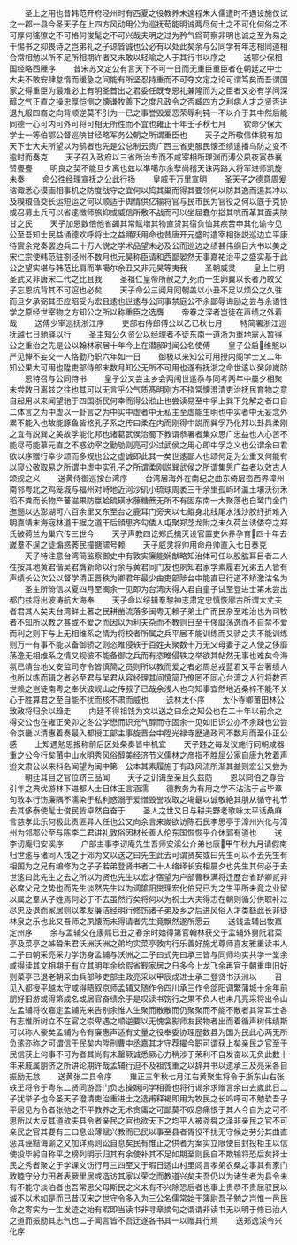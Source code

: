<!-- { "loadSidebar": true } -->
　　圣上之用也昔韩范开府泾州时有西夏之役教养未遑程朱大儒遭时不遇设施仅试之一郡一县今圣天子在上四方风动用公为巡抚苟能明诚两尽何士之不可化何俗之不可厚何猺獠之不可格何俊髦之不可兴哉夫明之过为矜气爲苛察非明也诚之至为易之干惕书之抑畏诗之岂弟礼之子谅皆诚也公必有以处此矣余与公同学有年志相同道相合常相勉以所不足所相期许者又未敢以轻喻之人于其行书以序之
　　送鄂少保相国经略西陲序
　　昔宋苏文定公有言天下不可一日而无重臣重臣者在朝廷之中士大夫不敢安肆怠惰而缓急之间能有所坚忍持重而不可夺文定之论可谓笃矣而吾谓国家之得重臣为最难必上有明圣首出之君委任既专恩礼兼隆而为之臣者又必有学问深醇之气正直之操忠厚恺恻之懐谦牧善下之度凡政令之否臧四方之利病人才之贤否进退九服四裔之向背顺逆莫不引为一已之事誉毁爱恶荣辱利钝一不以介于其中然后能同德一心可内可外可将可相无所徃而不宜也雍正十年壬子秋七月
　　钦命少保大学士一等伯鄂公督巡陜甘经略军务公朝之所谓重臣也
　　天子之所敬信体貌有加天下士大夫所望以为鹄者也先是公总制云贵广西三省吏服民懐丕绩逺播乌防之变不逾时而奏克
　　天子召入政府以三省所治专而不咸宰相所理渊而溥公夙夜寅恭襄赞亹亹
　　明良之契不能旦夕离也兹以凖噶尔余孽尚稽天诛两路大将军进师凯旋未奏
　　命公徃经理宣抚之公此行扬
　　皇威于万里宣明
　　圣天子之德意周爰谘诹悉心谟画相事机之防度战守之宜何以捣其巢而得其要领何以防其逸而遏其冲以及糗粮刍茭长运短运之何以顺适于舆情供亿输将官与民市民为官役之何以底于克协或召募土兵可以省逺徴师旅抑或威信所敷不战而可以坐屈蠢尔搤其吭而革其面夫陜甘之民
　　天子加恩数倍他省蠲其常赋増其物直贷其宿负恤其疾苦申其化谕今见公至吾知士民益诵德欢呼将士之益踊跃用命也昔唐开元盛时遣宰相张説巡边立平康待賔余党奏罢边兵二十万人説之学术品望未必及公而巡边之绩甚伟纲目大书以美之宋仁宗使韩范驻劄泾州不数月也元昊称臣请和西鄙晏然无事嘉祐治平之盛实基于此公之望实堪与韩范比肩而凖噶尔余丑又非元昊等夷我
　　圣朝威灵
　　皇上仁明圣武又非唐宋二代之比且我
　　圣祖仁皇帝所赦之九死而一生卵翼以长者乃敢父子忘恩抗背其不可逭也必矣
　　天子命公三阅月囘朝盖以小丑不足以烦公之久驻而旦夕承弼其丕应昭受为宏且逺也世逺与公同事禁庭公不余鄙辱诲励之尝与余语性学之原经世宰物之方知公之所以称重臣之选膺
　　帝眷之深者岂徒在声绩之外着哉
　　送傅少宰巡抚浙江序
　　吏部右侍郎傅公以乙已秋七月
　　特简署浙江巡抚越七日驰驿以行
　　圣主知公久资公以经理者不徒东南一道浙为重地需人暂得公之重治之先是公以翰林家居十年今上在潜邸时闻公名使傅
　　皇子公启维慇以严见惮不妄交一人恪勤乃职六年如一日
　　御极以来知公可用授内阁学士又二年知公果大可用也陞吏部侍郎未数月知公无所不可用也遂有抚浙之命世逺以癸卯嵗防
　　恩特召与公同侍书
　　皇子公又尝主乡会两闱世逺忝与同考两年中晨夕相聚未尝数日离兹之往也其可以无言乎公气质髙明刚方不挠常懐澄清吏治抚民育物之意自起用以来闻望驰于四国浙民何幸而得公涖止也尝读易至中孚上巽下兑解之者曰自二体言之为中虚以一卦言之为中实中虚者中无私主至虚能生明也中实者中无妄念外累不能入也故能豚鱼皆格孔子系之传曰柔在内而刚得中説而巽孚乃化邦以卦具柔刚之宜有説巽之美故孚能化邦也诸葛武侯治蜀下教谓叅署者集众思广忠益也人心苦不能尽苟能慕元直之不惑幼宰之勤劬则亮可少过武侯之用心即中孚之义也公谓余曰君欲以序赠行幸少颂而多规也公之虚诚即此其一矣世逺鄙人也颂何足为公重又何能有以窥公敬取易之所谓中虚中实孔子之所谓柔刚説巽武侯之所谓集思广益者以效古人颂规之义
　　送黄侍御巡按台湾序
　　台湾居海外在南纪之曲东倚层峦西界漳州南邻粤北之鸡笼城与福州对峙地近河沙矶小琉球周袤三千余里孤屿环瀛土壤沃衍禾稻不粪而长物产蕃滋果防蠃蛤硫磺水藤糖蔗无所不有固东南一大聚落也自鹭门金门迤逦以达澎湖可六百余里又东至台之鹿耳门旁夹以七鲲身北线尾水浅沙胶纡折难入明嘉靖末海宼林道干据之道干后顔思齐勾倭人屯聚郑芝龙附之未久荷兰诱倭夺之郑氏破荷兰为巢穴传三世今
　　天子声教四讫郑氏擒灭设官置吏休养孕育四十年去嵗羣不逞之徒煽惑莠民撞搪啸号赖
　　天子威灵将帅用命舟帅直入七日奏克
　　天子特注意台湾简监察御史中有敦实廉能娴猷略知治体可任以股肱耳目者二人徃按其地黄君偕吴君膺新命以行余与黄君同门友也夙知君家学素履君兄弟五人皆有声绩长公次公以督学清正晋秩为卿君年最少由吏部陟台中能直已行道不矫激沽名为
　　圣主所倚信以夏四月至闽余一见即为台湾庆得人君自童子试至登进士第未尝出都门兹将出波涛航大海奉
　　天子命以绥辑羣黎神志肃定忠慎恢廓古所谓大丈夫者君其人矣夫台湾鲜土著之民耕凿流落多闽粤无赖子弟土广而民杂至难治也为司牧者不知所以教之甚或不爱之而因以为利夫杂而不教则日至于侈靡荡逸而不自禁不爱而利之则下与上无相维系之情为将校者所属之兵平居不能训练而又骄之夫不能训练则万一有事不能以备御骄之则恣睢侵轶于百姓夫聚数十万无父母妻子之人使之侈靡荡逸无相维系之情又视彼不能备御之兵而有恣睢侵轶之举欲其帖然无事也难矣今海氛已靖台地乂安监司守令皆慎简之员则所以教而爱之者必周总戎蓝君又平台著绩人也所以练而辑之者必至君与吴君从容经理其间慎简乃僚罔不同心台湾之人行将数百世赖之岂徒南粤之奉伏波岘山之传叔子已哉余浅人也乌知事宜然地近桑梓不能不关心于胜算君之至自能不扰而核不肃而威也
　　送林太仆序
　　太仆寺卿莆田林公致政将归余以趋走
　　内廷不得祖饯为文以送之曰余之知公也在二十年以前余之得交公也在雍正癸卯之冬公学懋而识充气醇而守固余一见如旧识公亦不余疎也公尝令京畿以清惠着奏最入都授工部主事旋晋台中陞光禄寺歴通政司不数月而至仆正公感
　　上知遇勉思报称前后区处条奏皆中机宜
　　天子韪之每发议施行同朝咸器重之公今行矣莆中山水明秀风俗醇美经济节义儒林之彦指不胜屈公家自唐九牧着声迨文肃公以来科名闻望为闽中第一公本其素履施于有政风流所渐其益则宏公又尝为
　　朝廷耳目之官位跻三品闻
　　天子之训诲至亲且久兹防
　　恩以冏伯之尊合引年之典优游林下进都人士日体王言涵濡
　　德教务为有用之学不沾沾于占毕章句敦本行饬廉隅不濡染于私利惑溺于爱憎毁誉攻取之塲朂以诚敬絶其朋从循守礼节去其侈泰使髦士俊民皆卓然自奋于
　　圣人之世又日与耕夫野老歌咏太平话桑麻言慈孝此乐何极此责匪异人任也公又向余言来嵗欲访陈石民李思亭于漳州兴化与漳州为邻郡公至与陈李二君讲礼敦俗因材长善人伦东国恢恢乎介休郭有道也
　　送李讱庵归安溪序
　　户部主事李讱庵先生吾师安溪公介弟也康甲午秋九月请假南归世逺与诸同人饯之于郊为文以送之曰先生此去可谓贤矣或曰先生可以不去先生有相国为之兄有编修为之子子若弟登贤书者二十人络绎长安相晨夕也先生其何必于去世逺曰此先生之去之所以为贤也先生以宏才宿望为户部曹秩满将迁歴台省跻卿贰非必席父兄之势也而先生淡然先生以为调隂阳爕理宏化伯兄已为之生平所未竟之业留以属之羣从子姓焉何必于不去虽然行矣将何以为祝士大夫得志在朝则循分供职补过尽忠及退而家居则以孝友廉洁经明行修饬诸子弟及乡之后进风俗人才类繇此长非徒林泉之乐也此又吾师之夙懐而未得请者先生竟飘然遂所愿云
　　送钱孟辅出牧嘉定州序
　　余与孟辅交在康熙已丑之春余时始得第官翰林获交于孟辅外舅阮君菜亭及菜亭之姊聓朱君沃洲沃洲之弟均实菜亭敦内行乐善好施尤尊师喜友雅重读书人二子曰朝采亮采力学饬身孟辅与沃洲之二子曰式先曰承三皆与同师均实共学一堂余咸得读其文相期于有立其明年余给假省觐家居之日多今上龙飞余再官于朝重申旧好则菜亭已退老朝采由兵部陟吏部主政亮采以甲辰成进士承三登贤书沃洲以
　　召见入都授平越太守咸得晤叙京师孟辅又随作令四川承三作令郃阳调繁蒲城十余年前朋好旧游或得第成名或居官奋绩余于是叹读书饬行之果不负人也未几亮采将出令山左孟辅将牧嘉定孟辅先来告别余惟人生聚而散散而仍聚聚而不能不散者其常耳士各有志惟所树立不在官之崇卑遇之顺逆要以无愧衾影师友民物者出而着循声树伟绩斯可以称人豪矣孟辅为令有廉惠声适有丈量之役奉委协理歴数县为国为民此心两无所负逺迩称之可谓信于民矣内陞刑曹中丞嘉其才守荐擢今职可谓获上矣亲民之官至于民信获上何事不可为者其尚有未罄厥诚悉厥心力稍涉于荣利不自发奋以无负此数十年来戚属朋侪之所讲论期许哉孟辅行迫不及祖饯重之以辞并书以遗承三及亮采各自振励无怠
　　送黄张二县令序
　　雍正三年秋七月江右黄聚生将令于浙东山右张轶玊将令于粤东二贤同游吾门负志操娴问学相善也将行谒余求赠言余曰去嵗此日二子犹举子也今圣天子澄清吏治重进士之选甫释褐即用为牧民之长呜呼可不勉欤吾子平居见为令者张弛之不平教养之无术贪庸之可鄙莫不叹息痛恨于其人今自为之可不思所以大反其道欤夫县令者亲民之官也欲天下之均平人被尧舜之泽非亲民之官不可亲民之官其要有三曰息讼薄赋兴教而已民以事至县者胥役不扰无守候之劳分其曲直惩其诬黠诲谕之又加详焉则讼自息矣民有惟正之供者为案实立限使自封投柜主以信使投毕躬自称平之榜列明示归其有余使补其不足如期至则民自不欺输将恐后矣择士民之秀者聚之于学课文饬行月三四至又于暇日适山村里闾言孝弟农桑之事其有家门敦睦守分力田者表厥里居或造访其家以荣之而教道兴矣夫吾仍以为诸生者为县令未有不能守淡泊者也吾常思父母斯民之义未有不兴除恐后者也事上贵恭不贵屈驭民以诚不以术如是而已昔汉宋之世守令多入为三公名儒常始于簿尉吾子勉之岂惟一邑民命之寄实为一生发迹之始有暇即当读书非寻章摘句之谓谓非读书无以明于修已治人之道而振励其志气也二子闻言皆不吾迂遂各书其一以赠其行焉
　　送郑逸溪令兴化序
